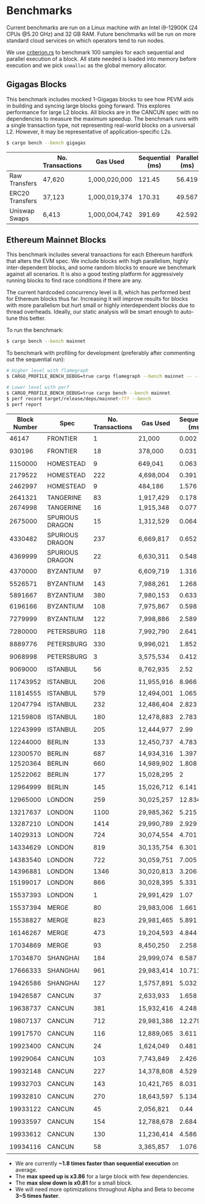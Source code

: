 # Benchmarks

Current benchmarks are run on a Linux machine with an Intel i9-12900K (24 CPUs @5.20 GHz) and 32 GB RAM. Future benchmarks will be run on more standard cloud services on which operators tend to run nodes.

We use [criterion.rs](https://github.com/bheisler/criterion.rs) to benchmark 100 samples for each sequential and parallel execution of a block. All state needed is loaded into memory before execution and we pick `snmalloc` as the global memory allocator.

## Gigagas Blocks

This benchmark includes mocked 1-Gigagas blocks to see how PEVM aids in building and syncing large blocks going forward. This explores performance for large L2 blocks. All blocks are in the CANCUN spec with no dependencies to measure the maximum speedup. The benchmark runs with a single transaction type, not representing real-world blocks on a universal L2. However, it may be representative of application-specific L2s.

```sh
$ cargo bench --bench gigagas
```

|                 | No. Transactions | Gas Used      | Sequential (ms) | Parallel (ms) | Speedup   |
| --------------- | ---------------- | ------------- | --------------- | ------------- | --------- |
| Raw Transfers   | 47,620           | 1,000,020,000 | 121.45          | 56.419        | 🟢2.15    |
| ERC20 Transfers | 37,123           | 1,000,019,374 | 170.31          | 49.567        | 🟢3.44    |
| Uniswap Swaps   | 6,413            | 1,000,004,742 | 391.69          | 42.592        | 🟢**9.2** |

## Ethereum Mainnet Blocks

This benchmark includes several transactions for each Ethereum hardfork that alters the EVM spec. We include blocks with high parallelism, highly inter-dependent blocks, and some random blocks to ensure we benchmark against all scenarios. It is also a good testing platform for aggressively running blocks to find race conditions if there are any.

The current hardcoded concurrency level is 8, which has performed best for Ethereum blocks thus far. Increasing it will improve results for blocks with more parallelism but hurt small or highly interdependent blocks due to thread overheads. Ideally, our static analysis will be smart enough to auto-tune this better.

To run the benchmark:

```sh
$ cargo bench --bench mainnet
```

To benchmark with profiling for development (preferably after commenting out the sequential run):

```sh
# Higher level with flamegraph
$ CARGO_PROFILE_BENCH_DEBUG=true cargo flamegraph --bench mainnet -- --bench

# Lower level with perf
$ CARGO_PROFILE_BENCH_DEBUG=true cargo bench --bench mainnet
$ perf record target/release/deps/mainnet-??? --bench
$ perf report
```

| Block Number | Spec            | No. Transactions | Gas Used   | Sequential (ms) | Parallel (ms) | Speedup    |
| ------------ | --------------- | ---------------- | ---------- | --------------- | ------------- | ---------- |
| 46147        | FRONTIER        | 1                | 21,000     | 0.002           | 0.002         | ⚪1        |
| 930196       | FRONTIER        | 18               | 378,000    | 0.031           | 0.031         | ⚪1        |
| 1150000      | HOMESTEAD       | 9                | 649,041    | 0.063           | 0.063         | ⚪1        |
| 2179522      | HOMESTEAD       | 222              | 4,698,004  | 0.391           | 0.402         | 🔴0.97     |
| 2462997      | HOMESTEAD       | 9                | 484,186    | 1.576           | 1.565         | ⚪1        |
| 2641321      | TANGERINE       | 83               | 1,917,429  | 0.178           | 0.179         | 🔴0.99     |
| 2674998      | TANGERINE       | 16               | 1,915,348  | 0.077           | 0.093         | 🔴0.82     |
| 2675000      | SPURIOUS DRAGON | 15               | 1,312,529  | 0.064           | 0.08          | 🔴**0.81** |
| 4330482      | SPURIOUS DRAGON | 237              | 6,669,817  | 0.652           | 0.411         | 🟢1.59     |
| 4369999      | SPURIOUS DRAGON | 22               | 6,630,311  | 0.548           | 0.319         | 🟢1.72     |
| 4370000      | BYZANTIUM       | 97               | 6,609,719  | 1.316           | 1.161         | 🟢1.13     |
| 5526571      | BYZANTIUM       | 143              | 7,988,261  | 1.268           | 0.596         | 🟢2.13     |
| 5891667      | BYZANTIUM       | 380              | 7,980,153  | 0.633           | 0.64          | 🔴0.99     |
| 6196166      | BYZANTIUM       | 108              | 7,975,867  | 0.598           | 0.528         | 🟢1.13     |
| 7279999      | BYZANTIUM       | 122              | 7,998,886  | 2.589           | 0.671         | 🟢**3.86** |
| 7280000      | PETERSBURG      | 118              | 7,992,790  | 2.641           | 1.429         | 🟢1.85     |
| 8889776      | PETERSBURG      | 330              | 9,996,021  | 1.852           | 0.768         | 🟢2.41     |
| 9068998      | PETERSBURG      | 3                | 3,575,534  | 0.412           | 0.411         | ⚪1        |
| 9069000      | ISTANBUL        | 56               | 8,762,935  | 2.52            | 1.409         | 🟢1.79     |
| 11743952     | ISTANBUL        | 206              | 11,955,916 | 8.966           | 6.381         | 🟢1.41     |
| 11814555     | ISTANBUL        | 579              | 12,494,001 | 1.065           | 1.111         | 🔴0.96     |
| 12047794     | ISTANBUL        | 232              | 12,486,404 | 2.823           | 1.176         | 🟢2.4      |
| 12159808     | ISTANBUL        | 180              | 12,478,883 | 2.783           | 1.444         | 🟢1.93     |
| 12243999     | ISTANBUL        | 205              | 12,444,977 | 2.99            | 1.115         | 🟢2.68     |
| 12244000     | BERLIN          | 133              | 12,450,737 | 4.783           | 3.374         | 🟢1.42     |
| 12300570     | BERLIN          | 687              | 14,934,316 | 1.397           | 1.414         | 🔴0.99     |
| 12520364     | BERLIN          | 660              | 14,989,902 | 1.808           | 1.84          | 🔴0.98     |
| 12522062     | BERLIN          | 177              | 15,028,295 | 2               | 0.905         | 🟢2.21     |
| 12964999     | BERLIN          | 145              | 15,026,712 | 6.141           | 3.447         | 🟢1.78     |
| 12965000     | LONDON          | 259              | 30,025,257 | 12.834          | 3.933         | 🟢3.26     |
| 13217637     | LONDON          | 1100             | 29,985,362 | 5.215           | 3.982         | 🟢1.31     |
| 13287210     | LONDON          | 1414             | 29,990,789 | 2.929           | 2.965         | 🔴0.99     |
| 14029313     | LONDON          | 724              | 30,074,554 | 4.701           | 1.5           | 🟢3.13     |
| 14334629     | LONDON          | 819              | 30,135,754 | 6.301           | 3.095         | 🟢2.04     |
| 14383540     | LONDON          | 722              | 30,059,751 | 7.005           | 2.805         | 🟢2.5      |
| 14396881     | LONDON          | 1346             | 30,020,813 | 3.206           | 3.324         | 🔴0.96     |
| 15199017     | LONDON          | 866              | 30,028,395 | 5.331           | 2.52          | 🟢2.12     |
| 15537393     | LONDON          | 1                | 29,991,429 | 1.07            | 1.069         | ⚪1        |
| 15537394     | MERGE           | 80               | 29,983,006 | 1.661           | 1.168         | 🟢1.42     |
| 15538827     | MERGE           | 823              | 29,981,465 | 5.891           | 3.238         | 🟢1.82     |
| 16146267     | MERGE           | 473              | 19,204,593 | 4.844           | 1.973         | 🟢2.45     |
| 17034869     | MERGE           | 93               | 8,450,250  | 2.258           | 0.913         | 🟢2.47     |
| 17034870     | SHANGHAI        | 184              | 29,999,074 | 6.587           | 3.04          | 🟢2.17     |
| 17666333     | SHANGHAI        | 961              | 29,983,414 | 10.711          | 6.371         | 🟢1.68     |
| 19426586     | SHANGHAI        | 127              | 1,5757,891 | 5.032           | 2.437         | 🟢2.07     |
| 19426587     | CANCUN          | 37               | 2,633,933  | 1.658           | 1.084         | 🟢1.53     |
| 19638737     | CANCUN          | 381              | 15,932,416 | 4.248           | 2.231         | 🟢1.9      |
| 19807137     | CANCUN          | 712              | 29,981,386 | 12.279          | 6.596         | 🟢1.86     |
| 19917570     | CANCUN          | 116              | 12,889,065 | 3.611           | 1.434         | 🟢2.52     |
| 19923400     | CANCUN          | 24               | 1,624,049  | 0.481           | 0.404         | 🟢1.19     |
| 19929064     | CANCUN          | 103              | 7,743,849  | 2.426           | 1.285         | 🟢1.89     |
| 19932148     | CANCUN          | 227              | 14,378,808 | 4.529           | 2.247         | 🟢2.02     |
| 19932703     | CANCUN          | 143              | 10,421,765 | 8.031           | 6.047         | 🟢1.33     |
| 19932810     | CANCUN          | 270              | 18,643,597 | 5.134           | 2.551         | 🟢2.01     |
| 19933122     | CANCUN          | 45               | 2,056,821  | 0.44            | 0.298         | 🟢1.48     |
| 19933597     | CANCUN          | 154              | 12,788,678 | 2.684           | 1.607         | 🟢1.67     |
| 19933612     | CANCUN          | 130              | 11,236,414 | 4.586           | 1.369         | 🟢3.35     |
| 19934116     | CANCUN          | 58               | 3,365,857  | 1.076           | 0.632         | 🟢1.7      |

- We are currently **~1.8 times faster than sequential execution** on average.
- The **max speed up is x3.86** for a large block with few dependencies.
- The **max slow down is x0.81** for a small block.
- We will need more optimizations throughout Alpha and Beta to become **3~5 times faster**.
